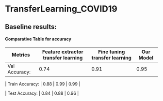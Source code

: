 # TransferLearning_COVID19

## Baseline results:

#### Comparative Table for accuracy

| Metrics | Feature extractor transfer learning | Fine tuning transfer learning | Our Model |
|---|---|---|---|
| Val Accuracy: | 0.74 | 0.91 | 0.95 |

| Train Accuracy: | 0.88 | 0.99 | 0.99 |

| Test Accuracy:  | 0.84 | 0.88 | 0.96 |
